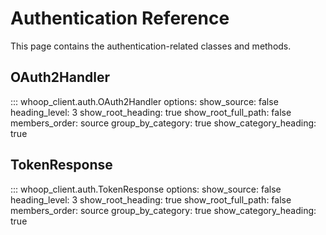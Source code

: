 # Authentication Reference

This page contains the authentication-related classes and methods.

## OAuth2Handler

::: whoop_client.auth.OAuth2Handler
    options:
        show_source: false
        heading_level: 3
        show_root_heading: true
        show_root_full_path: false
        members_order: source
        group_by_category: true
        show_category_heading: true

## TokenResponse

::: whoop_client.auth.TokenResponse
    options:
        show_source: false
        heading_level: 3
        show_root_heading: true
        show_root_full_path: false
        members_order: source
        group_by_category: true
        show_category_heading: true